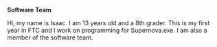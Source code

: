 **Software Team**
    
Hi, my name is Isaac. I am 13 years old and a 8th grader. 
This is my first year in FTC and I work on programming for Supernova.exe.
I am also a member of the software team. 
